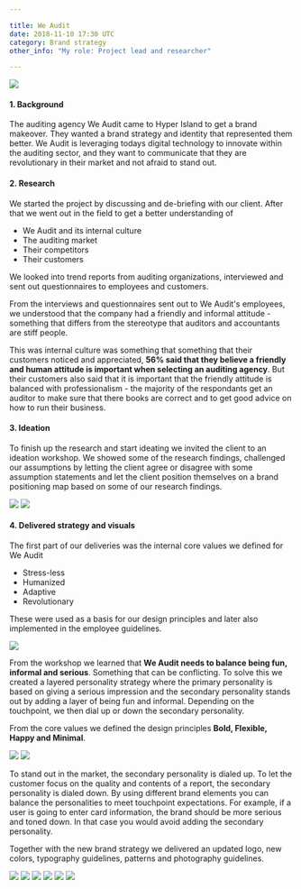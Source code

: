 ```yaml
---

title: We Audit
date: 2018-11-10 17:30 UTC
category: Brand strategy
other_info: "My role: Project lead and researcher"

---
```


<img src="/images/we-audit/logo.png">

#### 1. Background
The auditing agency We Audit came to Hyper Island to get a brand makeover. They wanted a brand strategy and identity that represented them better. We Audit is leveraging todays digital technology to innovate within the auditing sector, and they want to communicate that they are revolutionary in their market and not afraid to stand out.

#### 2. Research
We started the project by discussing and de-briefing with our client. After that we went out in the field to get a better understanding of

* We Audit and its internal culture
* The auditing market
* Their competitors
* Their customers

We looked into trend reports from auditing organizations, interviewed and sent out questionnaires to employees and customers.

From the interviews and questionnaires sent out to We Audit's employees, we understood that the company had a friendly and informal attitude - something that differs from the stereotype that auditors and accountants are stiff people.

This was internal culture was something that something that their customers noticed and appreciated, **56% said that they believe a friendly and human attitude is important when selecting an auditing agency**. But their customers also said that it is important that the friendly attitude is balanced with professionalism - the majority of the respondants get an auditor to make sure that there books are correct and to get good advice on how to run their business.

#### 3. Ideation
To finish up the research and start ideating we invited the client to an ideation workshop. We showed some of the research findings, challenged our assumptions by letting the client agree or disagree with some assumption statements and let the client position themselves on a brand positioning map based on some of our research findings.

<img src="/images/we-audit/workshop-plan.jpg">
<img src="/images/we-audit/workshop.jpg">

#### 4. Delivered strategy and visuals
The first part of our deliveries was the internal core values we defined for We Audit

* Stress-less
* Humanized
* Adaptive
* Revolutionary

These were used as a basis for our design principles and later also implemented in the employee guidelines.

<img src="/images/we-audit/core-values.png">

From the workshop we learned that **We Audit needs to balance being fun, informal and serious**. Something that can be conflicting. To solve this we created a layered personality strategy where the primary personality is based on giving a serious impression and the secondary personality stands out by adding a layer of being fun and informal. Depending on the touchpoint, we then dial up or down the secondary personality.

From the core values we defined the design principles **Bold, Flexible, Happy and Minimal**.

<img src="/images/we-audit/layered-personalities.png" class="mb-2">

<img src="/images/we-audit/touchpoints.png">

To stand out in the market, the secondary personality is dialed up. To let the customer focus on the quality and contents of a report, the secondary personality is dialed down. By using different brand elements you can balance the personalities to meet touchpoint expectations. For example, if a user is going to enter card information, the brand should be more serious and toned down. In that case you would avoid adding the secondary personality.

Together with the new brand strategy we delivered an updated logo, new colors, typography guidelines, patterns and photography guidelines. 

<img src="/images/we-audit/logo.png">

<img src="/images/we-audit/youngserif.png">

<img src="/images/we-audit/avenir.gif">

<img src="/images/we-audit/photography.png">

<img src="/images/we-audit/cards.png">

<img src="/images/we-audit/website.jpg">